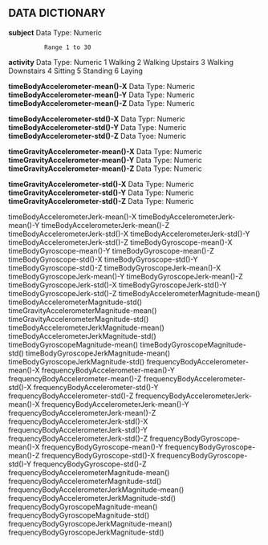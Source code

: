 ## DATA DICTIONARY
**subject**   Data Type: Numeric

              Range 1 to 30        

**activity**  Data Type: Numeric
          1 Walking
          2 Walking Upstairs
          3 Walking Downstairs
          4 Sitting
          5 Standing
          6 Laying

**timeBodyAccelerometer-mean()-X**  Data Type: Numeric
**timeBodyAccelerometer-mean()-Y**  Data Type: Numeric
**timeBodyAccelerometer-mean()-Z**  Data Type: Numeric

**timeBodyAccelerometer-std()-X**   Data Typr: Numeric
**timeBodyAccelerometer-std()-Y**   Data Type: Numeric
**timeBodyAccelerometer-std()-Z**   Data Tyoe: Numeric

**timeGravityAccelerometer-mean()-X**   Data Type: Numeric  
**timeGravityAccelerometer-mean()-Y**   Data Type: Numeric
**timeGravityAccelerometer-mean()-Z**   Data Type: Numeric

**timeGravityAccelerometer-std()-X**   Data Type: Numeric
**timeGravityAccelerometer-std()-Y**   Data Type: Numeric
**timeGravityAccelerometer-std()-Z**   Data Type: Numeric

timeBodyAccelerometerJerk-mean()-X
timeBodyAccelerometerJerk-mean()-Y
timeBodyAccelerometerJerk-mean()-Z
timeBodyAccelerometerJerk-std()-X
timeBodyAccelerometerJerk-std()-Y
timeBodyAccelerometerJerk-std()-Z
timeBodyGyroscope-mean()-X
timeBodyGyroscope-mean()-Y
timeBodyGyroscope-mean()-Z
timeBodyGyroscope-std()-X
timeBodyGyroscope-std()-Y
timeBodyGyroscope-std()-Z
timeBodyGyroscopeJerk-mean()-X
timeBodyGyroscopeJerk-mean()-Y
timeBodyGyroscopeJerk-mean()-Z
timeBodyGyroscopeJerk-std()-X
timeBodyGyroscopeJerk-std()-Y
timeBodyGyroscopeJerk-std()-Z
timeBodyAccelerometerMagnitude-mean()
timeBodyAccelerometerMagnitude-std()
timeGravityAccelerometerMagnitude-mean()
timeGravityAccelerometerMagnitude-std()
timeBodyAccelerometerJerkMagnitude-mean()
timeBodyAccelerometerJerkMagnitude-std()
timeBodyGyroscopeMagnitude-mean()
timeBodyGyroscopeMagnitude-std()
timeBodyGyroscopeJerkMagnitude-mean()
timeBodyGyroscopeJerkMagnitude-std()
frequencyBodyAccelerometer-mean()-X
frequencyBodyAccelerometer-mean()-Y
frequencyBodyAccelerometer-mean()-Z
frequencyBodyAccelerometer-std()-X
frequencyBodyAccelerometer-std()-Y
frequencyBodyAccelerometer-std()-Z
frequencyBodyAccelerometerJerk-mean()-X
frequencyBodyAccelerometerJerk-mean()-Y
frequencyBodyAccelerometerJerk-mean()-Z
frequencyBodyAccelerometerJerk-std()-X
frequencyBodyAccelerometerJerk-std()-Y
frequencyBodyAccelerometerJerk-std()-Z
frequencyBodyGyroscope-mean()-X
frequencyBodyGyroscope-mean()-Y
frequencyBodyGyroscope-mean()-Z
frequencyBodyGyroscope-std()-X
frequencyBodyGyroscope-std()-Y
frequencyBodyGyroscope-std()-Z
frequencyBodyAccelerometerMagnitude-mean()
frequencyBodyAccelerometerMagnitude-std()
frequencyBodyAccelerometerJerkMagnitude-mean()
frequencyBodyAccelerometerJerkMagnitude-std()
frequencyBodyGyroscopeMagnitude-mean()
frequencyBodyGyroscopeMagnitude-std()
frequencyBodyGyroscopeJerkMagnitude-mean()
frequencyBodyGyroscopeJerkMagnitude-std()

